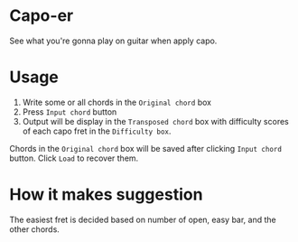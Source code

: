 # Capo-er
See what you're gonna play on guitar when apply capo.

# Usage
1. Write some or all chords in the `Original chord` box
2. Press `Input chord` button
3. Output will be display in the `Transposed chord` box with difficulty scores of each capo fret in the `Difficulty box`.

Chords in the `Original chord` box will be saved after clicking `Input chord` button. Click `Load` to recover them.


# How it makes suggestion
The easiest fret is decided based on number of open, easy bar, and the other chords.